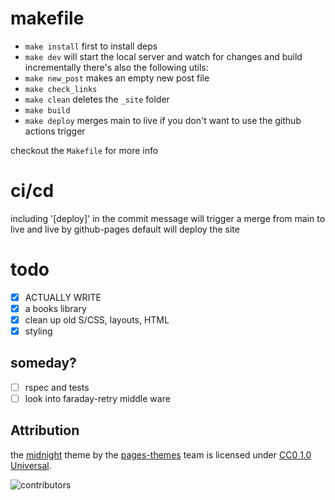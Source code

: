 # makefile
- `make install` first to install deps
- `make dev` will start the local server and watch for changes and build incrementally
there's also the following utils:
- `make new_post` makes an empty new post file
- `make check_links` 
- `make clean` deletes the `_site` folder
- `make build`
- `make deploy` merges main to live if you don't want to use the github actions trigger

checkout the `Makefile` for more info

# ci/cd
including '[deploy]' in the commit message will trigger a merge from main to live and live by github-pages default will deploy the site

# todo
- [x] ACTUALLY WRITE
- [X] a books library
- [x] clean up old S/CSS, layouts, HTML
- [x] styling
## someday?
- [ ] rspec and tests
- [ ] look into faraday-retry middle ware

## Attribution

the [midnight](https://github.com/pages-themes/midnight) theme by the [pages-themes](https://github.com/pages-themes/midnight/graphs/contributors) team is licensed under [CC0 1.0 Universal](https://github.com/pages-themes/midnight/blob/master/LICENSE).

![contributors](https://contrib.rocks/image?repo=pages-themes/midnight)
